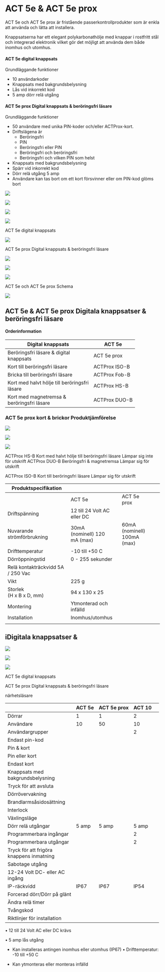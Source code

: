 # ACT 5e & ACT 5e prox

ACT 5e och ACT 5e prox är fristående passerkontrollprodukter som är enkla att använda och lätta att installera.

Knappsatserna har ett elegant polykarbonathölje med knappar i rostfritt stål och integrerad elektronik vilket gör det möjligt att använda dem både inomhus och utomhus.

#### ACT 5e digital knappsats

Grundläggande funktioner

- 10 användarkoder
- Knappsats med bakgrundsbelysning
- Lås vid inkorrekt kod
- 5 amp dörr relä utgång

#### ACT 5e prox Digital knappsats & beröringsfri läsare

Grundläggande funktioner

- 50 användare med unika PIN-koder och/eller ACTProx-kort.
- Driftslägena är
	- Beröringsfri
	- PIN
	- Beröringsfri eller PIN
	- Beröringsfri och beröringsfri
	- Beröringsfri och vilken PIN som helst
- Knappsats med bakgrundsbelysning
- Spärr vid inkorrekt kod
- Dörr relä utgång 5 amp
- Användare kan tas bort om ett kort försvinner eller om PIN-kod glöms bort

![](_page_0_Picture_22.jpeg)

![](_page_0_Picture_23.jpeg)

![](_page_0_Picture_24.jpeg)

![](_page_0_Picture_25.jpeg)

ACT 5e digital knappsats

![](_page_0_Figure_27.jpeg)

ACT 5e prox Digital knappsats & beröringsfri läsare

![](_page_0_Picture_28.jpeg)

![](_page_0_Figure_29.jpeg)

![](_page_0_Picture_30.jpeg)

ACT 5e och ACT 5e prox Schema

![](_page_0_Picture_32.jpeg)

## ACT 5e & ACT 5e prox Digitala knappsatser & beröringsfri läsare

#### Orderinformation

| Digital knappsats                                | ACT 5e        |
|--------------------------------------------------|---------------|
| Beröringsfri läsare & digital<br>knappsats       | ACT 5e prox   |
| Kort till beröringsfri läsare                    | ACTProx ISO-B |
| Bricka till beröringsfri läsare                  | ACTProx Fob-B |
| Kort med halvt hölje till beröringsfri<br>läsare | ACTProx HS-B  |
| Kort med magnetremsa &<br>beröringsfri läsare    | ACTProx DUO-B |

### ACT 5e prox kort & brickor Produktjämförelse

![](_page_1_Picture_4.jpeg)

![](_page_1_Picture_5.jpeg)

![](_page_1_Picture_6.jpeg)

ACTProx HS-B Kort med halvt hölje till beröringsfri läsare Lämpar sig inte för utskrift ACTProx DUO-B Beröringsfri & magnetremsa Lämpar sig för utskrift

ACTProx ISO-B Kort till beröringsfri läsare Lämpar sig för utskrift

| Produktspecifikation              |                                    |                                   |  |  |
|-----------------------------------|------------------------------------|-----------------------------------|--|--|
|                                   | ACT 5e                             | ACT 5e prox                       |  |  |
| Driftspänning                     | 12 till 24 Volt AC eller DC        |                                   |  |  |
| Nuvarande<br>strömförbrukning     | 30mA<br>(nominell) 120<br>mA (max) | 60mA<br>(nominell)<br>100mA (max) |  |  |
| Drifttemperatur                   | -10 till +50 C                     |                                   |  |  |
| Dörröppningstid                   | 0 - 255 sekunder                   |                                   |  |  |
| Relä kontakträckvidd 5A / 250 Vac |                                    |                                   |  |  |
| Vikt                              | 225 g                              |                                   |  |  |
| Storlek<br>(H x B x D, mm)        | 94 x 130 x 25                      |                                   |  |  |
| Montering                         | Ytmonterad och infälld             |                                   |  |  |
| Installation                      | Inomhus/utomhus                    |                                   |  |  |
|                                   |                                    |                                   |  |  |

## iDigitala knappsatser &

![](_page_1_Picture_11.jpeg)

![](_page_1_Picture_12.jpeg)

![](_page_1_Picture_13.jpeg)

ACT 5e digital knappsats

ACT 5e prox Digital knappsats & beröringsfri läsare

närhetsläsare

|                                             | ACT 5e | ACT 5e prox | ACT 10 |  |
|---------------------------------------------|--------|-------------|--------|--|
| Dörrar                                      | 1      | 1           | 2      |  |
| Användare                                   | 10     | 50          | 10     |  |
| Användargrupper                             |        |             | 2      |  |
| Endast pin-kod                              |        |             |        |  |
| Pin & kort                                  |        |             |        |  |
| Pin eller kort                              |        |             |        |  |
| Endast kort                                 |        |             |        |  |
| Knappsats med<br>bakgrundsbelysning         |        |             |        |  |
| Tryck för att avsluta                       |        |             |        |  |
| Dörrövervakning                             |        |             |        |  |
| Brandlarmsåsidosättning                     |        |             |        |  |
| Interlock                                   |        |             |        |  |
| Växlingsläge                                |        |             |        |  |
| Dörr relä utgångar                          | 5 amp  | 5 amp       | 5 amp  |  |
| Programmerbara ingångar                     |        |             | 2      |  |
| Programmerbara utgångar                     |        |             | 2      |  |
| Tryck för att frigöra<br>knappens inmatning |        |             |        |  |
| Sabotage utgång                             |        |             |        |  |
| 12-24 Volt DC- eller AC<br>ingång           |        |             |        |  |
| IP-räckvidd                                 | IP67   | IP67        | IP54   |  |
| Forcerad dörr/Dörr på glänt                 |        |             |        |  |
| Ändra relä timer                            |        |             |        |  |
| Tvångskod                                   |        |             |        |  |
| Riktlinjer för installation                 |        |             |        |  |

• 12 till 24 Volt AC eller DC krävs

• 5 amp lås utgång

- Kan installeras antingen inomhus eller utomhus (IP67)
• Drifttemperatur: -10 till +50 C

- Kan ytmonteras eller monteras infälld